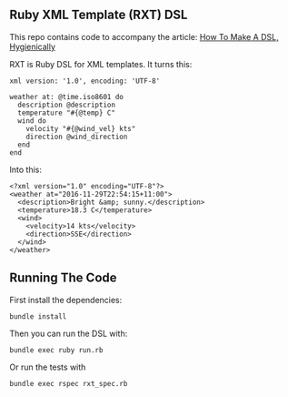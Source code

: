 Ruby XML Template (RXT) DSL
---------------------------

This repo contains code to accompany the article: [How To Make A DSL, Hygienically](http://www.rubypigeon.com/posts/how-to-make-a-dsl-hygienically/)

RXT is Ruby DSL for XML templates.
It turns this:

    xml version: '1.0', encoding: 'UTF-8'

    weather at: @time.iso8601 do
      description @description
      temperature "#{@temp} C"
      wind do
        velocity "#{@wind_vel} kts"
        direction @wind_direction
      end
    end

Into this:

    <?xml version="1.0" encoding="UTF-8"?>
    <weather at="2016-11-29T22:54:15+11:00">
      <description>Bright &amp; sunny.</description>
      <temperature>18.3 C</temperature>
      <wind>
        <velocity>14 kts</velocity>
        <direction>SSE</direction>
      </wind>
    </weather>


Running The Code
----------------

First install the dependencies:

    bundle install

Then you can run the DSL with:

    bundle exec ruby run.rb

Or run the tests with

    bundle exec rspec rxt_spec.rb


